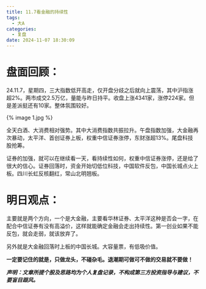 ```yaml
---
title: 11.7看金融的持续性
tags:
  - 大A
categories:
  - 复盘
date: 2024-11-07 18:30:09
---
```




# 盘面回顾：

24.11.7，星期四，三大指数低开高走，仅开盘分歧之后就向上震荡，其中沪指涨超2%。两市成交2.5万亿，量能与昨日持平。收盘上涨4341家，涨停224家。但是差派挺还有10家。整体氛围较好。

{% image 1.jpg %}

全天白酒、大消费相对强势。其中大消费指数共振拉升。午盘指数加强，大金融再次暴动，太平洋、首创证券上板，权重中信证券涨停，东财涨超13%。尾盘科技股抢筹。



证券的加强，就可以在继续看一天，看持续性如何，权重中信证券涨停，还是给了很大的信心。证券回落时，资金开始切低位科技，中国软件反包，中国长城点火上板。四川长虹反核翻红，常山北明翘板。

# 明日观点：

主要就是两个方向，一个是大金融，主要看华林证券、太平洋这种是否会一字，在配合中信证券有没有高溢价，这样就能确定金融会走出持续性。第一创业如果不能反包，就会走弱，就该放弃了。

另外就是大金融回落时上板的中国长城。大容量票，有低吸价值。



**一定要记住的就是，只做龙头，不碰杂毛。退潮期可做可不做的交易就不要做！**



***声明：文章所提个股及思路均为个人复盘记录，不构成第三方投资指导与建议，不要盲目跟风。***
